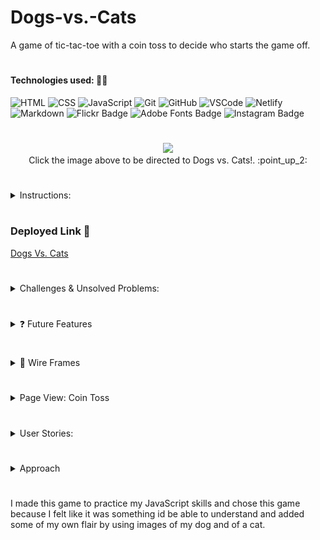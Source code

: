 # Dogs-vs.-Cats
A game of tic-tac-toe with a coin toss to decide who starts the game off.

# 


#### Technologies used: 👩‍💻
![HTML](https://img.shields.io/badge/HTML5-E34F26?style=for-the-badge&logo=html5&logoColor=white)
![CSS](https://img.shields.io/badge/CSS-239120?&style=for-the-badge&logo=css3&logoColor=white)
![JavaScript](https://img.shields.io/badge/JavaScript-323330?style=for-the-badge&logo=javascript&logoColor=F7DF1E)
![Git](https://img.shields.io/badge/git-%23F05033.svg?style=for-the-badge&logo=git&logoColor=white)
![GitHub](https://img.shields.io/badge/GitHub-100000?style=for-the-badge&logo=github&logoColor=white)
![VSCode](https://img.shields.io/badge/VSCode-0078D4?style=for-the-badge&logo=visual%20studio%20code&logoColor=white)
![Netlify](https://img.shields.io/badge/Netlify-00C7B7?style=for-the-badge&logo=netlify&logoColor=white)
![Markdown](https://img.shields.io/badge/markdown-%23000000.svg?style=for-the-badge&logo=markdown&logoColor=white)
![Flickr Badge](https://img.shields.io/badge/Flickr-0063DC?logo=flickr&logoColor=fff&style=for-the-badge)
![Adobe Fonts Badge](https://img.shields.io/badge/Adobe%20Fonts-000B1D?logo=adobefonts&logoColor=fff&style=for-the-badge)
![Instagram Badge](https://img.shields.io/badge/Instagram-E4405F?logo=instagram&logoColor=fff&style=for-the-badge)

#

<div align="center">
<a href="https://dogsvscats.netlify.app"><img src="/other/Screenshot 2024-03-09 at 10.04.14 AM.png" height="400"></a>
</div>

<div align="center">
Click the image above to be directed to Dogs vs. Cats!. :point_up_2:
</div>

#

  
<details> 
<summary>Instructions:</summary>

### Game Setup

1. Choose the number of players:
   - One player
   - Two players

2. Choose the board size:
   - Regular 3x3 board
   - Large 4x4 board

3. Enter your username:

### Coin Toss

4. A coin toss will determine who goes first:
   - Player one chooses heads or tails.

   If heads, player one moves first with the dog character.
   If tails, player one plays second with the cat character.

### Game Board

5. Click on an empty box to place your character.

6. The first player to get 3 (on 3x3 board) or 4 (on 4x4 board) in a row wins!

### Have Fun!

Enjoy the game and may the best player win! 
</details>

#


### Deployed Link 🔗
<a href="https://dogsvscats.netlify.app"> Dogs Vs. Cats</a> 

#

<details> 
 <summary> Challenges & Unsolved Problems: </summary>
    <li>In one player mode, depending on who wins the coin toss, sometimes the computer does not automatically play.</li>
   <li>Problems with 4x4 game functionality.</li>
   <li>I faced numerous challenges with my game and tried making a whole new version. In the second version, the 4x4 functionality works, but I ran out of time trying to fix a problem with updating the scoreboard, so I went back to my original game.</li>
 </details>

#


<details> 
 <summary> ❓ Future Features </summary>
  Next steps planned: 
   <li>Make 4x4 game functionality work.</li>
   <li>Fix problems/challenges faced in one player mode</li>
   <li> Building the puzzle as part of keeping score and to win the tournament </li>
   <li>Giving the game an easy, medium, and hard choice for when playing against the computer.</li>
   <li>Use an API and/or try Firebase.</li>
   <li>Implement responsive design.</li>
</details>

#

<details>
 <summary> 🎨 Wire Frames </summary>
   <details> 
    <summary> ✏️ Dogs Vs. Cats </summary>
        <img src="/other/Dogs_vs_Cats_Wireframe.jpg">
   </details>
</details>

#

<details>
<summary>Page View: Coin Toss</summary>
<img src="/other/Screenshot 2024-03-09 at 9.57.16 AM.png" alt="Coin toss preview image">
</details>

#

<details> 
<summary> User Stories:</summary>
 <ul> 
  <li> As a friend, I want to view Jena's ideas for this game come to life, so that I can know she is learning and achieving goals.</li>
  <li> As a player, I want to see my score on the scoreboard, so that I can know how many games I have won.</li>
  <li>As a player, I want to win the coin toss, so that I can play the dog character.</li>
 </ul>
</details>

#
<details> 
<summary> Approach </summary>
 <ul> 
  <li>I started with the HTML structure, adding modals, buttons, and the game board.</li>
  <li>I then applied CSS styling. I created the game board grid structure.</li>
  <li>The game logic is implemented in JavaScript.</li>
  <li>I used event listeners for buttons, input, and making moves on the board. I collected player names and choices for one or two players, as well as the board size. I used HTML elements to create and update the game board dynamically. I created functionality to reset the coin toss, restart the game, and reset the entire page</li>
  <li>I implemented a coin toss, allowing players to choose heads or tails. The result is determined randomly, and the game state is updated accordingly.</li>
  <li>I defined winning combinations and implemented a function to check for a winner or a tie after each move.</li>
  <li>Scores for each player are tracked, and I implemented a function to update the scoreboard based on the game state. </li>
  <li>For one-player games, I created a function to simulate the computer making a move after the player's move. </li>
  <li>The user interface is updated dynamically based on the game state, with messages displayed for coin toss results, game outcomes, and tie situations.</li>
 </ul>
</details>

#

I made this game to practice my JavaScript skills and chose this game because I felt like it was something id be able to understand and added some of my own flair by using images of my dog and of a cat.


